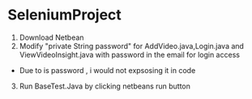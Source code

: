 # SeleniumProject

1) Download Netbean
2) Modify "private String password" for AddVideo.java,Login.java and ViewVideoInsight.java with password in the email for login access
* Due to is password , i would not expsosing it in code
3) Run BaseTest.Java by clicking netbeans run button